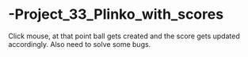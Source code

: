 # -Project_33_Plinko_with_scores
Click mouse, at that point ball gets created and the score gets updated accordingly. Also need to solve some bugs.
